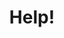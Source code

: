 ---
id: A4
title: __Help!__
dependencies: 
    - A3
keyQuestions:
    - What is $x^a x^b$?
    - What is $(x^a)^b$?
    - What is $x^a y^a$?
    - What do we mean by $x^{-a}$ and $x^{1/a}$?
        
---